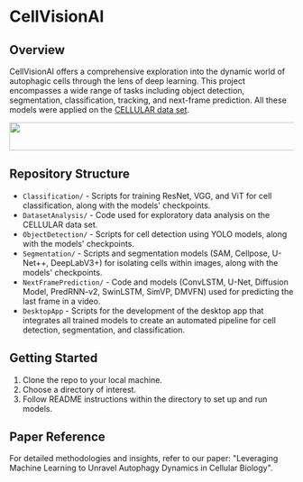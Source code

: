 # CellVisionAI

## Overview
CellVisionAI offers a comprehensive exploration into the dynamic world of autophagic cells through the lens of deep learning. This project encompasses a wide range of tasks including object detection, segmentation, classification, tracking, and next-frame prediction. All these models were applied on the [CELLULAR data set](https://zenodo.org/records/7503365).

<img src="https://drive.google.com/file/d/1dYf9vp-Wlz7cnB1rfBjolcDBxBZu8gFB/view?usp=drive_link" width="550" height="50"/> 

## Repository Structure
- `Classification/` - Scripts for training ResNet, VGG, and ViT for cell classification, along with the models' checkpoints.
- `DatasetAnalysis/` - Code used for exploratory data analysis on the CELLULAR data set.
- `ObjectDetection/` - Scripts for cell detection using YOLO models, along with the models' checkpoints.
- `Segmentation/` - Scripts and segmentation models (SAM, Cellpose, U-Net++, DeepLabV3+) for isolating cells within images, along with the models' checkpoints.
- `NextFramePrediction/` - Code and models (ConvLSTM, U-Net, Diffusion Model, PredRNN-v2, SwinLSTM, SimVP, DMVFN) used for predicting the last frame in a video.
- `DesktopApp` - Scripts for the development of the desktop app that integrates all trained models to create an automated pipeline for cell detection, segmentation, and classification.

## Getting Started
1. Clone the repo to your local machine.
2. Choose a directory of interest.
3. Follow README instructions within the directory to set up and run models.

## Paper Reference
For detailed methodologies and insights, refer to our paper: "Leveraging Machine Learning to Unravel Autophagy Dynamics in Cellular Biology".

